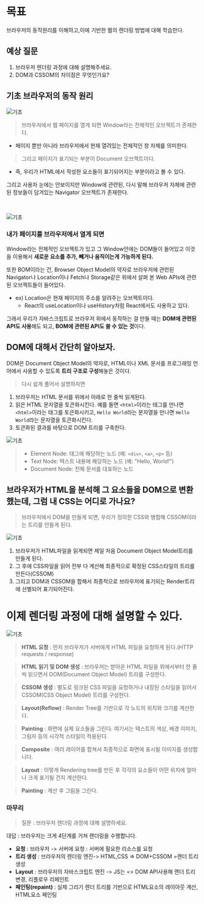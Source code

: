 # 목표

브라우저의 동작원리를 이해하고,이에 기반한 웹의 렌더링 방법에 대해 학습한다.

## 예상 질문

1. 브라우저 렌더링 과정에 대해 설명해주세요.
2. DOM과 CSSOM의 차이점은 무엇인가요?

## 기초 브라우저의 동작 원리

![기초](./images/Untitled.png)

> 브라우저에서 웹 페이지를 열게 되면 Window라는 전체적인 오브젝트가 존재한다.

- 페이지 뿐만 아니라 브라우저에서 현재 열려있는 전체적인 창 자체를 의미한다.

> 그리고 페이지가 표기되는 부분이 Document 오브젝트이다.

- 즉, 우리가 HTML에서 작성한 요소들이 표기되어지는 부분이라고 볼 수 있다.

그리고 사용자 눈에는 안보이지만 Window에 관련된, 다시 말해 브라우저 자체에 관련된 정보들이 담겨있는 Navigator 오브젝트가 존재한다.

<br>

![기초](./images/Untitled1.png)

### 내가 페이지를 브라우저에서 열게 되면

Window라는 전체적인 오브젝트가 있고 그 Window안에는 DOM들이 들어있고 이것을 이용해서 **새로운 요소를 추가, 빼거나 움직이는게 가능하게 된다.**

또한 BOM이라는 건, Browser Object Model의 약자로 브라우저에 관련된 Navigator나 Location이나 Fetch나 Storage같은 위에서 살펴 본 Web APIs에 관련된 오브젝트들이 들어있다.

- ex) Location은 현재 페이지의 주소를 알려주는 오브젝트이다.
  - React의 useLocation이나 useHistory처럼 React에서도 사용하고 있다.

그래서 우리가 자바스크립트로 브라우저 위에서 동작하는 걸 만들 때는 **DOM에 관련된 API도 사용**해도 되고, **BOM에 관련된 API도 쓸 수 있는 것**이다.

## DOM에 대해서 간단히 알아보자.

DOM은 Document Object Model의 약자로, HTML이나 XML 문서를 프로그래밍 언어에서 사용할 수 있도록 **트리 구조로 구성**해놓은 것이다.

> 다시 쉽게 풀어서 설명하자면

1. 브라우저는 HTML 문서를 위에서 아래로 한 줄씩 읽게된다.
2. 읽은 HTML 문자열을 토큰화시킨다. 예를 들면 `<html>`이라는 태그를 만나면 `<html>`이라는 태그를 토큰화시키고, `Hello World`라는 문자열을 만나면 `Hello World`라는 문자열을 토큰화시킨다.
3. 토큰화된 결과를 바탕으로 DOM 트리를 구축한다.

![기초](./images/Untitled3.png)

> - Element Node: 태그에 해당하는 노드 (예: `<div>`, `<a>`, `<p>` 등)
> - Text Node: 텍스트 내용에 해당하는 노드 (예: "Hello, World!")
> - Document Node: 전체 문서를 대표하는 노드

## 브라우저가 HTML을 분석해 그 요소들을 DOM으로 변환했는데, 그럼 내 CSS는 어디로 가나요?

> 브라우저에서 DOM을 만들게 되면, 우리가 정의한 CSS와 병합해 CSSOM이라는 트리를 만들게 된다.

![기초](./images/Untitled4.png)

1. 브라우저가 HTML파일을 읽게되면 제일 처음 Document Object Model트리를 만들게 된다.
2. 그 후에 CSS파일을 읽어 전부 다 계산해 최종적으로 확정된 CSS스타일의 트리를 만든다(CSSOM)
3. 그리고 DOM과 CSSOM을 합해서 최종적으로 브라우저에 표기되는 Render트리에 선별되어 표기되어진다.

# 이제 렌더링 과정에 대해 설명할 수 있다.

![기초](./images/Untitled5.png)

> **HTML 요청** : 먼저 브라우저가 서버에게 HTML 파일을 요청하게 된다.(HTTP requests / response)

> **HTML 읽기 및 DOM 생성** : 브라우저는 받아온 HTML 파일을 위에서부터 한 줄씩 읽으면서 DOM(Document Object Model) 트리를 구성한다.

> **CSSOM 생성** : 별도로 링크된 CSS 파일을 요청하거나 내장된 스타일을 읽어서 CSSOM(CSS Object Model) 트리를 구성한다.

> **Layout(Reflow)** : Render Tree를 기반으로 각 노드의 위치와 크기를 계산한다.

> **Painting** : 화면에 실제 요소들을 그린다. 여기서는 텍스트의 색상, 배경 이미지, 그림자 등의 시각적 스타일이 적용된다.

> **Composite** : 여러 레이어를 합쳐서 최종적으로 화면에 표시될 이미지를 생성합니다.

> **Layout** : 이렇게 Rendering tree를 만든 후 각각의 요소들이 어떤 위치에 얼마나 크게 표기될 건지 계산한다.

> **Painting** : 계산 후 그림을 그린다.

### 마무리

> 질문 : 브라우저 렌더링 과정에 대해 설명하세요.

대답 : 브라우저는 크게 4단계를 거쳐 랜더링을 수행합니다.

- **요청** : 브라우저 -> 서버에 요청 : 서버에 필요한 리소스를 요청
- **트리 생성** : 브라우저의 렌더링 엔진-> HTML,CSS => DOM+CSSOM =랜더 트리 생성
- **Layout** : 브라우저의 자바스크립트 엔진 -> JS는 => DOM API사용해 랜더 트리 변경, 리플로우 리페인트
- **페인팅(repaint)** : 실제 그리기 렌더 트리를 기반으로 HTML요소의 레이아웃 계산, HTML요소 페인팅

